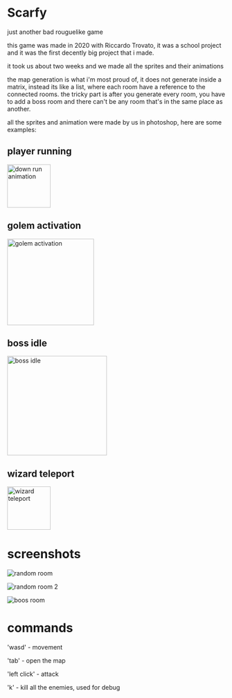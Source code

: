 # Scarfy
just another bad rouguelike game

this game was made in 2020 with Riccardo Trovato, it was a school project and it was the first decently big project that i made.

it took us about two weeks and we made all the sprites and their animations

the map generation is what i'm most proud of, it does not generate inside a matrix, instead its like a list, where each room have a reference to the connected rooms.
the tricky part is after you generate every room, you have to add a boss room and there can't be any room that's in the same place as another.



all the sprites and animation were made by us in photoshop,
here are some examples:


## player running

<img src="https://user-images.githubusercontent.com/36893247/120474226-3a010700-c3a8-11eb-9472-2ff67be31800.gif" alt="down run animation" width="100">


## golem activation

<img src="https://user-images.githubusercontent.com/36893247/120473946-dd055100-c3a7-11eb-929b-227a3617a154.gif" alt="golem activation" width="200">


## boss idle

<img src="https://user-images.githubusercontent.com/36893247/120474063-02925a80-c3a8-11eb-9c99-13e79a6f5576.gif" alt="boss idle" width="230">


## wizard teleport

<img src="https://user-images.githubusercontent.com/36893247/120473782-adeedf80-c3a7-11eb-97be-ad6cd0c60730.gif" alt="wizard teleport" width="100">




# screenshots

![random room](https://i.ibb.co/VtNZG3g/image.png)

![random room 2](https://user-images.githubusercontent.com/36893247/120472791-9cf19e80-c3a6-11eb-9841-9175efe50c61.png)

![boos room](https://user-images.githubusercontent.com/36893247/120470781-3ff4e900-c3a4-11eb-9a93-a4e7588515c9.png)



# commands

 'wasd' - movement
 
 'tab' - open the map
 
 'left click' - attack
 
 'k' - kill all the enemies, used for debug


